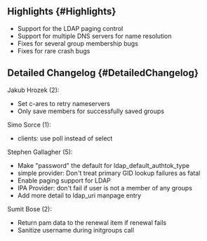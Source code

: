 Highlights {#Highlights}
----------

-   Support for the LDAP paging control
-   Support for multiple DNS servers for name resolution
-   Fixes for several group membership bugs
-   Fixes for rare crash bugs

Detailed Changelog {#DetailedChangelog}
------------------

Jakub Hrozek (2):

-   Set c-ares to retry nameservers
-   Only save members for successfully saved groups

Simo Sorce (1):

-   clients: use poll instead of select

Stephen Gallagher (5):

-   Make "password" the default for ldap\_default\_authtok\_type
-   simple provider: Don't treat primary GID lookup failures as fatal
-   Enable paging support for LDAP
-   IPA Provider: don't fail if user is not a member of any groups
-   Add more detail to ldap\_uri manpage entry

Sumit Bose (2):

-   Return pam data to the renewal item if renewal fails
-   Sanitize username during initgroups call

